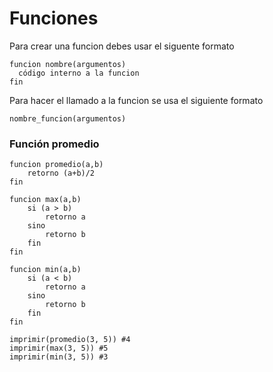 # Funciones
Para crear una funcion debes usar el siguente formato

```
funcion nombre(argumentos)
  código interno a la funcion
fin
```
Para hacer el llamado a la funcion se usa el siguiente formato
```
nombre_funcion(argumentos)
```




### Función promedio

```
funcion promedio(a,b)
    retorno (a+b)/2
fin
```

```
funcion max(a,b)
    si (a > b)
        retorno a
    sino
        retorno b
    fin
fin
```

```
funcion min(a,b)
    si (a < b)
        retorno a
    sino
        retorno b
    fin
fin
```

```
imprimir(promedio(3, 5)) #4
imprimir(max(3, 5)) #5
imprimir(min(3, 5)) #3
```